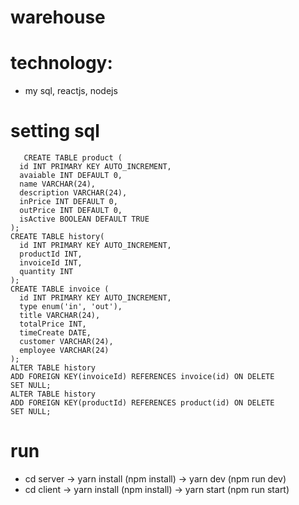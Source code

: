 # warehouse

# technology:

- my sql, reactjs, nodejs

# setting sql

```mysql
   CREATE TABLE product (
  id INT PRIMARY KEY AUTO_INCREMENT,
  avaiable INT DEFAULT 0,
  name VARCHAR(24),
  description VARCHAR(24),
  inPrice INT DEFAULT 0,
  outPrice INT DEFAULT 0,
  isActive BOOLEAN DEFAULT TRUE
);
CREATE TABLE history(
  id INT PRIMARY KEY AUTO_INCREMENT,
  productId INT,
  invoiceId INT,
  quantity INT
);
CREATE TABLE invoice (
  id INT PRIMARY KEY AUTO_INCREMENT,
  type enum('in', 'out'),
  title VARCHAR(24),
  totalPrice INT,
  timeCreate DATE,
  customer VARCHAR(24),
  employee VARCHAR(24)
);
ALTER TABLE history
ADD FOREIGN KEY(invoiceId) REFERENCES invoice(id) ON DELETE
SET NULL;
ALTER TABLE history
ADD FOREIGN KEY(productId) REFERENCES product(id) ON DELETE
SET NULL;

```

# run

- cd server -> yarn install (npm install) -> yarn dev (npm run dev)
- cd client -> yarn install (npm install) -> yarn start (npm run start)
